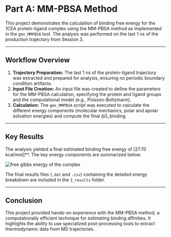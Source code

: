 # Part A: MM-PBSA Method

This project demonstrates the calculation of binding free energy for the 1CEA protein-ligand complex using the MM-PBSA method as implemented in the `gmx_MMPBSA` tool. The analysis was performed on the last 1 ns of the production trajectory from Session 3.

---

## Workflow Overview

1.  **Trajectory Preparation:** The last 1 ns of the protein-ligand trajectory was extracted and prepared for analysis, ensuring no periodic boundary condition artifacts.
2.  **Input File Creation:** An input file was created to define the parameters for the MM-PBSA calculation, specifying the protein and ligand groups and the computational model (e.g., Poisson-Boltzmann).
3.  **Calculation:** The `gmx_MMPBSA` script was executed to calculate the different energy components (molecular mechanics, polar and apolar solvation energies) and compute the final ΔG_binding.

---

## Key Results

The analysis yielded a final estimated binding free energy of [27.70 kcal/mol]**. The key energy components are summarized below:

![free gibbs energy of the complex](../results/free-energy-complex.png)

The final results files (`.dat` and `.csv`) containing the detailed energy breakdown are included in the `3_results` folder.

---

## Conclusion

This project provided hands-on experience with the MM-PBSA method, a computationally efficient technique for estimating binding affinities. It highlights the ability to use specialized post-processing tools to extract thermodynamic data from MD trajectories.
